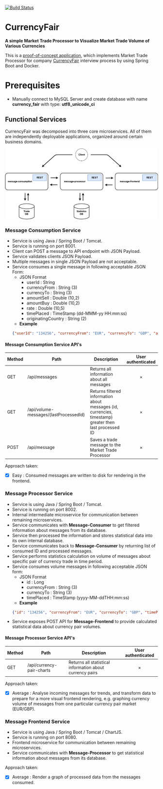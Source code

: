 [![Build Status](https://travis-ci.org/Zanoshky/CurrencyFair.svg?branch=master)](https://travis-ci.org/Zanoshky/CurrencyFair)

# CurrencyFair
**A simple Market Trade Processor to Visualize Market Trade Volume of Various Currencies**

This is a [proof-of-concept application](https://en.wikipedia.org/wiki/Proof_of_concept), which implements Market Trade Processor for company [CurrencyFair](https://www.currencyfair.com/) interview process by using Spring Boot and Docker.

# Prerequisites
- Manually connect to MySQL Server and create database with name **currency_fair** with type: **utf8_unicode_ci**

## Functional Services
CurrencyFair was decomposed into three core microservices. All of them are independently deployable applications, organized around certain business domains.

<img width="880" alt="Functional Services" src="https://github.com/Zanoshky/CurrencyFair/blob/master/documentation/FunctionalServices.png">

### Message Consumption Service
- Service is using Java / Spring Boot / Tomcat.
- Service is running on port 8001.
- Client can POST a message to API endpoint with JSON Payload.
- Service validates clients JSON Payload.
- Multiple messages in single JSON Payload are not acceptable.
- Service consumes a single message in following acceptable JSON Form:
    - JSON Format
        - userId : String
        - currencyFrom : String (3)
        - currencyTo : String (3)
        - amountSell : Double (10,2)
        - amountBuy : Double (10,2)
        - rate : Double (10,5)
        - timePlaced : TimeStamp (dd-MMM-yy HH:mm:ss)
        - originatingCountry : String (2)
    - **Example**
    ```json
    {"userId": "134256", "currencyFrom": "EUR", "currencyTo": "GBP", "amountSell": 1000, "amountBuy": 747.10, "rate": 0.7471, "timePlaced" : "24-JAN-15 10:27:44", "originatingCountry" : "FR"}
    ```

#### Message Consumption Service API's
Method	| Path	| Description	| User authenticated
------- | ----- | ------------- |:----------------:|
GET	    | /api/messages	                         | Returns all information about all messages                                                               | ×
GET	    | /api/volume-messages/{lastProcessedId} | Returns filtered information about messages (id, currencies, timestamp) greater then last processed ID   | ×
POST    | /api/message	                         | Saves a trade message to the Market Trade Processor                                                      | ×

Approach taken:
- [x] Easy : Consumed messages are written to disk for rendering in the frontend. 

### Message Processor Service
- Service is using Java / Spring Boot / Tomcat.
- Service is running on port 8002.
- Internal intermediate microservice for communication between remaining microservices.
- Service communicates with **Message-Consumer** to get filtered information about messages from its database.
- Service then processed the information and stores statistical data into its own internal database.
- Service communicates back to **Message-Consumer** by returning list of consumed ID and processed messages.
- Service performs statistics calculation on volume of messages about specific pair of currency trade in time period.
- Service consumes volume messages in following acceptable JSON form:
    - JSON Format
        - id : Long
        - currencyFrom : String (3)
        - currencyTo : String (3)
        - timePlaced : TimeStamp (yyyy-MM-ddTHH:mm:ss)
    - **Example**
    ```json
    {"id": "134256", "currencyFrom": "EUR", "currencyTo": "GBP", "timePlaced" : "2014-12-28T10:27:44.000+0000"}
    ```
- Service exposes POST API for **Message-Frontend** to provide calculated statistical data about currency pair volumes.

#### Message Processor Service API's
Method	| Path	| Description	| User authenticated
------- | ----- | ------------- |:----------------:|
GET     | /api/currency-pair-charts    | Returns all statistical information about currency pairs  | ×

Approach taken:
- [x] Average : Analyse incoming messages for trends, and transform data to prepare for a more visual frontend rendering, e.g. graphing currency volume of messages from one particular currency pair market (EUR/GBP).

### Message Frontend Service
- Service is using Java / Spring Boot / Tomcat / ChartJS.
- Service is running on port 8080.
- Frontend microservice for communication between remaining microservices.
- Service communicates with **Message-Processor** to get statistical information about messages from its database.

Approach taken:
- [x] Average : Render a graph of processed data from the messages consumed.